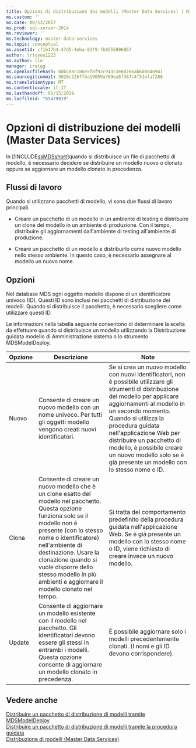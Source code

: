 ```yaml
---
title: Opzioni di distribuzione dei modelli (Master Data Services) | Microsoft Docs
ms.custom: ''
ms.date: 06/13/2017
ms.prod: sql-server-2014
ms.reviewer: ''
ms.technology: master-data-services
ms.topic: conceptual
ms.assetid: cf1b17b4-47d5-4eba-83f9-fb0555806867
author: lrtoyou1223
ms.author: lle
manager: craigg
ms.openlocfilehash: 0dbc88c186e5f8f92c943c3e0d766ab6d8846941
ms.sourcegitcommit: 3026c22b7fba19059a769ea5f367c4f51efaf286
ms.translationtype: MT
ms.contentlocale: it-IT
ms.lasthandoff: 06/15/2019
ms.locfileid: "65479019"
---
```

# <a name="model-deployment-options-master-data-services"></a>Opzioni di distribuzione dei modelli (Master Data Services)
  In [!INCLUDE[ssMDSshort](../includes/ssmdsshort-md.md)]quando si distribuisce un file di pacchetto di modello, è necessario decidere se distribuire un modello nuovo o clonato oppure se aggiornare un modello clonato in precedenza.  
  
## <a name="workflows"></a>Flussi di lavoro  
 Quando si utilizzano pacchetti di modello, vi sono due flussi di lavoro principali.  
  
-   Creare un pacchetto di un modello in un ambiente di testing e distribuire un clone del modello in un ambiente di produzione. Con il tempo, distribuire gli aggiornamenti dall'ambiente di testing all'ambiente di produzione.  
  
-   Creare un pacchetto di un modello e distribuirlo come nuovo modello nello stesso ambiente. In questo caso, è necessario assegnare al modello un nuovo nome.  
  
## <a name="options"></a>Opzioni  
 Nel database MDS ogni oggetto modello dispone di un identificatore univoco (ID). Questi ID sono inclusi nei pacchetti di distribuzione dei modelli. Quando si distribuisce il pacchetto, è necessario scegliere come utilizzare questi ID.  
  
 Le informazioni nella tabella seguente consentono di determinare la scelta da effettuare quando si distribuisce un modello utilizzando la Distribuzione guidata modello di Amministrazione sistema o lo strumento MDSModelDeploy.  
  
|Opzione|Descrizione|Note|  
|------------|-----------------|-----------|  
|Nuovo|Consente di creare un nuovo modello con un nome univoco. Per tutti gli oggetti modello vengono creati nuovi identificatori.|Se si crea un nuovo modello con nuovi identificatori, non è possibile utilizzare gli strumenti di distribuzione del modello per applicare aggiornamenti al modello in un secondo momento. Quando si utilizza la procedura guidata nell'applicazione Web per distribuire un pacchetto di modello, è possibile creare un nuovo modello solo se è già presente un modello con lo stesso nome o ID.|  
|Clona|Consente di creare un nuovo modello che è un clone esatto del modello nel pacchetto. Questa opzione funziona solo se il modello non è presente (con lo stesso nome o identificatore) nell'ambiente di destinazione. Usare la clonazione quando si vuole disporre dello stesso modello in più ambienti e aggiornare il modello clonato nel tempo.|Si tratta del comportamento predefinito della procedura guidata nell'applicazione Web. Se è già presente un modello con lo stesso nome o ID, viene richiesto di creare invece un nuovo modello.|  
|Update|Consente di aggiornare un modello esistente con il modello nel pacchetto. Gli identificatori devono essere gli stessi in entrambi i modelli. Questa opzione consente di aggiornare un modello clonato in precedenza.|È possibile aggiornare solo i modelli precedentemente clonati. (I nomi e gli ID devono corrispondere).|  
  
## <a name="see-also"></a>Vedere anche  
 [Distribuire un pacchetto di distribuzione di modelli tramite MDSModelDeploy](../../2014/master-data-services/deploy-a-model-deployment-package-by-using-mdsmodeldeploy.md)   
 [Distribuire un pacchetto di distribuzione di modelli tramite la procedura guidata](../../2014/master-data-services/deploy-a-model-deployment-package-by-using-the-wizard.md)   
 [Distribuzione di modelli &#40;Master Data Services&#41;](deploying-models-master-data-services.md)  
  
  
